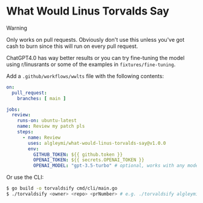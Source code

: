 # What Would Linus Torvalds Say

> [!WARNING]
> Only works on pull requests. Obviously don't use this unless you've got cash to burn since this will run on every pull request.

ChatGPT4.0 has way better results or you can try fine-tuning the model using r/linusrants or some of the examples in `fixtures/fine-tuning`.

Add a `.github/workflows/wwlts` file with the following contents:
```yml
on:
  pull_request:
    branches: [ main ]

jobs:
  review:
    runs-on: ubuntu-latest
    name: Review my patch pls
    steps:
      - name: Review
        uses: algleymi/what-would-linus-torvalds-say@v1.0.0
        env:
          GITHUB_TOKEN: ${{ github.token }}
          OPENAI_TOKEN: ${{ secrets.OPENAI_TOKEN }}
          OPENAI_MODEL: "gpt-3.5-turbo" # optional, works with any model the token has access to
```

Or use the CLI:

```bash
$ go build -o torvaldsify cmd/cli/main.go
$ ./torvaldsify <owner> <repo> <prNumber> # e.g. ./torvaldsify algleymi what-would-linus-torvalds-say 1
```
